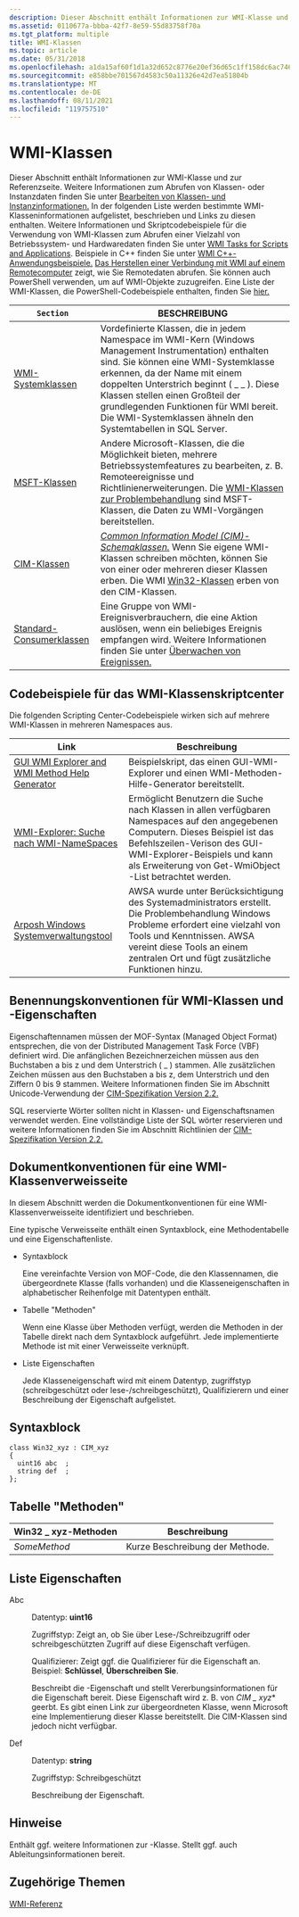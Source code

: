 ```yaml
---
description: Dieser Abschnitt enthält Informationen zur WMI-Klasse und zur Referenzseite.
ms.assetid: 0110677a-bbba-42f7-8e59-55d83758f70a
ms.tgt_platform: multiple
title: WMI-Klassen
ms.topic: article
ms.date: 05/31/2018
ms.openlocfilehash: a1da15af60f1d1a32d652c8776e20ef36d65c1ff158dc6ac7465886361c5862c
ms.sourcegitcommit: e858bbe701567d4583c50a11326e42d7ea51804b
ms.translationtype: MT
ms.contentlocale: de-DE
ms.lasthandoff: 08/11/2021
ms.locfileid: "119757510"
---
```

# <a name="wmi-classes"></a>WMI-Klassen

Dieser Abschnitt enthält Informationen zur WMI-Klasse und zur Referenzseite. Weitere Informationen zum Abrufen von Klassen- oder Instanzdaten finden Sie unter [Bearbeiten von Klassen- und Instanzinformationen.](manipulating-class-and-instance-information.md) In der folgenden Liste werden bestimmte WMI-Klasseninformationen aufgelistet, beschrieben und Links zu diesen enthalten. Weitere Informationen und Skriptcodebeispiele für die Verwendung von WMI-Klassen zum Abrufen einer Vielzahl von Betriebssystem- und Hardwaredaten finden Sie unter [WMI Tasks for Scripts and Applications](wmi-tasks-for-scripts-and-applications.md). Beispiele in C++ finden Sie unter [WMI C++-Anwendungsbeispiele.](wmi-c---application-examples.md) [Das Herstellen einer Verbindung mit WMI auf einem Remotecomputer](connecting-to-wmi-on-a-remote-computer.md) zeigt, wie Sie Remotedaten abrufen. Sie können auch PowerShell verwenden, um auf WMI-Objekte zuzugreifen. Eine Liste der WMI-Klassen, die PowerShell-Codebeispiele enthalten, finden Sie [hier.](https://msdn.microsoft.com/library/tags-cloud.aspx?tag=powershell+code+wmi)



| `Section`                                                    | BESCHREIBUNG                                                                                                                                                                                                                                                                                                                                                  |
|------------------------------------------------------------|--------------------------------------------------------------------------------------------------------------------------------------------------------------------------------------------------------------------------------------------------------------------------------------------------------------------------------------------------------------|
| [WMI-Systemklassen](wmi-system-classes.md)               | Vordefinierte Klassen, die in jedem Namespace im WMI-Kern (Windows Management Instrumentation) enthalten sind. Sie können eine WMI-Systemklasse erkennen, da der Name mit einem doppelten Unterstrich beginnt ( \_ \_ ). Diese Klassen stellen einen Großteil der grundlegenden Funktionen für WMI bereit. Die WMI-Systemklassen ähneln den Systemtabellen in SQL Server. |
| [MSFT-Klassen](msft-classes.md)                           | Andere Microsoft-Klassen, die die Möglichkeit bieten, mehrere Betriebssystemfeatures zu bearbeiten, z. B. Remoteereignisse und Richtlinienerweiterungen. Die [WMI-Klassen zur Problembehandlung](wmi-troubleshooting.md) sind MSFT-Klassen, die Daten zu WMI-Vorgängen bereitstellen.                                                                                               |
| [CIM-Klassen](cimclas.md)                                 | [*Common Information Model (CIM)-Schemaklassen.*](gloss-c.md) Wenn Sie eigene WMI-Klassen schreiben möchten, können Sie von einer oder mehreren dieser Klassen erben. Die WMI [Win32-Klassen](/windows/desktop/CIMWin32Prov/win32-provider) erben von den CIM-Klassen.                                                                          |
| [Standard-Consumerklassen](standard-consumer-classes.md) | Eine Gruppe von WMI-Ereignisverbrauchern, die eine Aktion auslösen, wenn ein beliebiges Ereignis empfangen wird. Weitere Informationen finden Sie unter [Überwachen von Ereignissen.](monitoring-events.md)                                                                                                                                                                                               |



 

## <a name="wmi-class-scripting-center-code-examples"></a>Codebeispiele für das WMI-Klassenskriptcenter

Die folgenden Scripting Center-Codebeispiele wirken sich auf mehrere WMI-Klassen in mehreren Namespaces aus.



| Link                                                                                                                                      | Beschreibung                                                                                                                                                                                                                          |
|-------------------------------------------------------------------------------------------------------------------------------------------|--------------------------------------------------------------------------------------------------------------------------------------------------------------------------------------------------------------------------------------|
| [GUI WMI Explorer and WMI Method Help Generator](https://Gallery.TechNet.Microsoft.Com/scriptcenter/89c759b7-20b4-49e8-98a8-3c8fbdb2dd69) | Beispielskript, das einen GUI-WMI-Explorer und einen WMI-Methoden-Hilfe-Generator bereitstellt.                                                                                                                                                        |
| [WMI-Explorer: Suche nach WMI-NameSpaces](https://Gallery.TechNet.Microsoft.Com/scriptcenter/WMI-Explorer-Search-WMI-cd87e309)                 | Ermöglicht Benutzern die Suche nach Klassen in allen verfügbaren Namespaces auf den angegebenen Computern. Dieses Beispiel ist das Befehlszeilen-Verison des GUI-WMI-Explorer-Beispiels und kann als Erweiterung von Get-WmiObject -List betrachtet werden. |
| [Arposh Windows Systemverwaltungstool](https://Gallery.TechNet.Microsoft.Com/scriptcenter/Arposh-Windows-System-a1beb102)            | AWSA wurde unter Berücksichtigung des Systemadministrators erstellt. Die Problembehandlung Windows Probleme erfordert eine vielzahl von Tools und Kenntnissen. AWSA vereint diese Tools an einem zentralen Ort und fügt zusätzliche Funktionen hinzu.       |



 

## <a name="naming-conventions-for-wmi-classes-and-properties"></a>Benennungskonventionen für WMI-Klassen und -Eigenschaften

Eigenschaftennamen müssen der MOF-Syntax (Managed Object Format) entsprechen, die von der Distributed Management Task Force (VBF) definiert wird. Die anfänglichen Bezeichnerzeichen müssen aus den Buchstaben a bis z und dem Unterstrich ( \_ ) stammen. Alle zusätzlichen Zeichen müssen aus den Buchstaben a bis z, dem Unterstrich und den Ziffern 0 bis 9 stammen. Weitere Informationen finden Sie im Abschnitt Unicode-Verwendung der [CIM-Spezifikation Version 2.2.](https://www.dmtf.org/standards/cim)

SQL reservierte Wörter sollten nicht in Klassen- und Eigenschaftsnamen verwendet werden. Eine vollständige Liste der SQL wörter reservieren und weitere Informationen finden Sie im Abschnitt Richtlinien der [CIM-Spezifikation Version 2.2.](https://www.dmtf.org/standards/cim)

## <a name="document-conventions-for-a-wmi-class-reference-page"></a>Dokumentkonventionen für eine WMI-Klassenverweisseite

In diesem Abschnitt werden die Dokumentkonventionen für eine WMI-Klassenverweisseite identifiziert und beschrieben.

Eine typische Verweisseite enthält einen Syntaxblock, eine Methodentabelle und eine Eigenschaftenliste.

-   Syntaxblock

    Eine vereinfachte Version von MOF-Code, die den Klassennamen, die übergeordnete Klasse (falls vorhanden) und die Klasseneigenschaften in alphabetischer Reihenfolge mit Datentypen enthält.

-   Tabelle "Methoden"

    Wenn eine Klasse über Methoden verfügt, werden die Methoden in der Tabelle direkt nach dem Syntaxblock aufgeführt. Jede implementierte Methode ist mit einer Verweisseite verknüpft.

-   Liste Eigenschaften

    Jede Klasseneigenschaft wird mit einem Datentyp, zugriffstyp (schreibgeschützt oder lese-/schreibgeschützt), Qualifizierern und einer Beschreibung der Eigenschaft aufgelistet.

## <a name="syntax-block"></a>Syntaxblock

``` syntax
class Win32_xyz : CIM_xyz 
{
  uint16 abc  ;
  string def  ;
};
```

## <a name="methods-table"></a>Tabelle "Methoden"



| Win32 \_ xyz-Methoden | Beschreibung                                |
|--------------------|--------------------------------------------|
| *SomeMethod*       | Kurze Beschreibung der Methode. |



 

## <a name="properties-list"></a>Liste Eigenschaften

<dl> <dt>

<span id="abc"></span><span id="ABC"></span>Abc
</dt> <dd>

Datentyp: **uint16**

Zugriffstyp: Zeigt an, ob Sie über Lese-/Schreibzugriff oder schreibgeschützten Zugriff auf diese Eigenschaft verfügen.

Qualifizierer: Zeigt ggf. die Qualifizierer für die Eigenschaft an. Beispiel: **Schlüssel**, **Überschreiben Sie**.

Beschreibt die -Eigenschaft und stellt Vererbungsinformationen für die Eigenschaft bereit. Diese Eigenschaft wird z. B. von **CIM \_* xyz** geerbt. Es gibt einen Link zur übergeordneten Klasse, wenn Microsoft eine Implementierung dieser Klasse bereitstellt. Die CIM-Klassen sind jedoch nicht verfügbar.

</dd> <dt>

<span id="def"></span><span id="DEF"></span>Def
</dt> <dd>

Datentyp: **string**

Zugriffstyp: Schreibgeschützt

Beschreibung der Eigenschaft.

</dd> </dl>

## <a name="remarks"></a>Hinweise

Enthält ggf. weitere Informationen zur -Klasse. Stellt ggf. auch Ableitungsinformationen bereit.

## <a name="related-topics"></a>Zugehörige Themen

<dl> <dt>

[WMI-Referenz](wmi-reference.md)
</dt> </dl>

 

 
